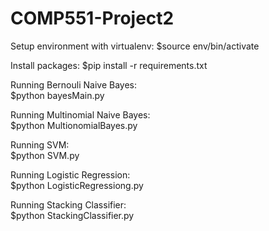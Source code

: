 # COMP551-Project2

Setup environment with virtualenv:
$source env/bin/activate

Install packages:
$pip install -r requirements.txt

Running Bernouli Naive Bayes:  
$python bayesMain.py

Running Multinomial Naive Bayes:  
$python MultionomialBayes.py

Running SVM:  
$python SVM.py

Running Logistic Regression:  
$python LogisticRegressiong.py

Running Stacking Classifier:  
$python StackingClassifier.py